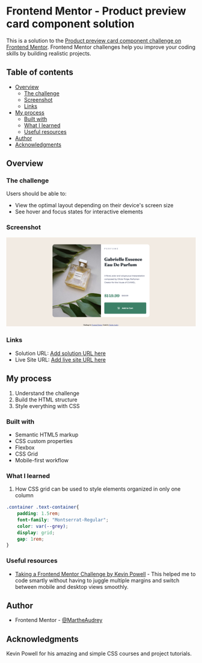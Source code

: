 # Frontend Mentor - Product preview card component solution

This is a solution to the [Product preview card component challenge on Frontend Mentor](https://www.frontendmentor.io/challenges/product-preview-card-component-GO7UmttRfa). Frontend Mentor challenges help you improve your coding skills by building realistic projects. 

## Table of contents

- [Overview](#overview)
  - [The challenge](#the-challenge)
  - [Screenshot](#screenshot)
  - [Links](#links)
- [My process](#my-process)
  - [Built with](#built-with)
  - [What I learned](#what-i-learned)
  - [Useful resources](#useful-resources)
- [Author](#author)
- [Acknowledgments](#acknowledgments)


## Overview

### The challenge

Users should be able to:

- View the optimal layout depending on their device's screen size
- See hover and focus states for interactive elements

### Screenshot

![](/Screenshot%202025-10-21%20at%2020-53-15%20Frontend%20Mentor%20Product%20preview%20card%20component.png)

### Links

- Solution URL: [Add solution URL here](https://your-solution-url.com)
- Live Site URL: [Add live site URL here](https://your-live-site-url.com)

## My process

1. Understand the challenge
2. Build the HTML structure
3. Style everything with CSS

### Built with

- Semantic HTML5 markup
- CSS custom properties
- Flexbox
- CSS Grid
- Mobile-first workflow

### What I learned

1. How CSS grid can be used to style elements organized in only one column

```css
.container .text-container{
    padding: 1.5rem;
    font-family: "Montserrat-Regular";
    color: var(--grey);
    display: grid;
    gap: 1rem;
}
```

### Useful resources

- [Taking a Frontend Mentor Challenge by Kevin Powell](https://www.youtube.com/watch?v=B2WL6KkqhLQ) - This helped me to code smartly without having to juggle multiple margins and switch between mobile and desktop views smoothly.

## Author

- Frontend Mentor - [@MartheAudrey](https://www.frontendmentor.io/profile/MartheAudrey)

## Acknowledgments

Kevin Powell for his amazing and simple CSS courses and project tutorials.


